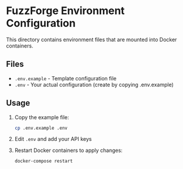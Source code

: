 # FuzzForge Environment Configuration

This directory contains environment files that are mounted into Docker containers.

## Files

- `.env.example` - Template configuration file
- `.env` - Your actual configuration (create by copying .env.example)

## Usage

1. Copy the example file:
   ```bash
   cp .env.example .env
   ```

2. Edit `.env` and add your API keys

3. Restart Docker containers to apply changes:
   ```bash
   docker-compose restart
   ```
